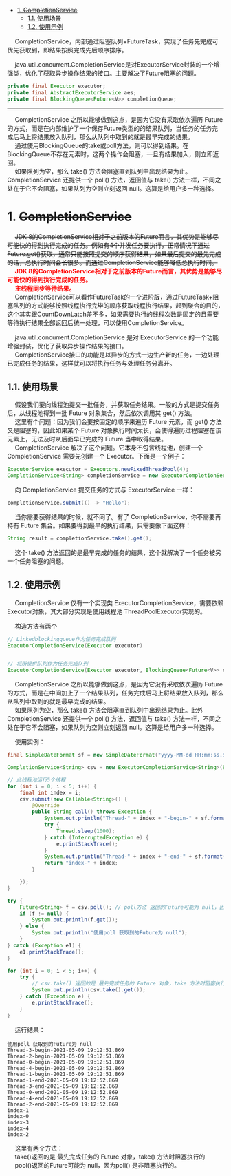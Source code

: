 
<!-- TOC -->

- [1. ~~CompletionService~~](#1-completionservice)
    - [1.1. 使用场景](#11-使用场景)
    - [1.2. 使用示例](#12-使用示例)

<!-- /TOC -->

&emsp; CompletionService，内部通过阻塞队列+FutureTask，实现了任务先完成可优先获取到，即结果按照完成先后顺序排序。  

&emsp; java.util.concurrent.CompletionService是对ExecutorService封装的一个增强类，优化了获取异步操作结果的接口。主要解决了Future阻塞的问题。  

```java
private final Executor executor;
private final AbstractExecutorService aes;
private final BlockingQueue<Future<V>> completionQueue;
```

------------

&emsp; CompletionService 之所以能够做到这点，是因为它没有采取依次遍历 Future 的方式，而是在内部维护了一个保存Future类型的的结果队列，当任务的任务完成后马上将结果放入队列，那么从队列中取到的就是最早完成的结果。  
&emsp; 通过使用BlockingQueue的take或poll方法，则可以得到结果。在BlockingQueue不存在元素时，这两个操作会阻塞，一旦有结果加入，则立即返回。  
&emsp; 如果队列为空，那么 take() 方法会阻塞直到队列中出现结果为止。CompletionService 还提供一个 poll() 方法，返回值与 take() 方法一样，不同之处在于它不会阻塞，如果队列为空则立刻返回 null。这算是给用户多一种选择。  


# 1. ~~CompletionService~~  
<!-- 
https://blog.csdn.net/qq877728715/article/details/114446658

https://blog.csdn.net/qq877728715/article/details/114446658
-->

<!-- 
~~
https://blog.csdn.net/zangdaiyang1991/article/details/84333995

https://www.cnblogs.com/zhjh256/p/11829397.html
https://mp.weixin.qq.com/s/Eo-WR1agGETF0hE3Eaivrg

-->

&emsp; ~~JDK 8的CompletionService相对于之前版本的Future而言，其优势是能够尽可能快的得到执行完成的任务。例如有4个并发任务要执行，正常情况下通过Future.get()获取，通常只能按照提交的顺序获得结果，如果最后提交的最先完成的话，总执行时间会长很多。而通过CompletionService能够降低总执行时间。~~  
&emsp; **<font color = "red">JDK 8的CompletionService相对于之前版本的Future而言，其优势是能够尽可能快的得到执行完成的任务。</font>**  
&emsp; **<font color = "red">主线程同步等待结果。</font>**  
&emsp; CompletionService可以看作FutureTask的一个进阶版，通过FutureTask+阻塞队列的方式能够按照线程执行完毕的顺序获取线程执行结果，起到聚合的目的，这个其实跟CountDownLatch差不多，如果需要执行的线程次数是固定的且需要等待执行结果全部返回后统一处理，可以使用CompletionService。  

&emsp; java.util.concurrent.CompletionService 是对 ExecutorService 的一个功能增强封装，优化了获取异步操作结果的接口。  
&emsp; CompletionService接口的功能是以异步的方式一边生产新的任务，一边处理已完成任务的结果，这样就可以将执行任务与处理任务分离开。  

## 1.1. 使用场景
&emsp; 假设我们要向线程池提交一批任务，并获取任务结果。一般的方式是提交任务后，从线程池得到一批 Future 对象集合，然后依次调用其 get() 方法。  
&emsp; 这里有个问题：因为我们会要按固定的顺序来遍历 Future 元素，而 get() 方法又是阻塞的，因此如果某个 Future 对象执行时间太长，会使得遍历过程阻塞在该元素上，无法及时从后面早已完成的 Future 当中取得结果。  
&emsp; CompletionService 解决了这个问题。它本身不包含线程池，创建一个 CompletionService 需要先创建一个 Executor。下面是一个例子：  

```java
ExecutorService executor = Executors.newFixedThreadPool(4);
CompletionService<String> completionService = new ExecutorCompletionService<>(executor);
```

&emsp; 向 CompletionService 提交任务的方式与 ExecutorService 一样：  

```java
completionService.submit(() -> "Hello");
```

&emsp; 当你需要获得结果的时候，就不同了。有了 CompletionService，你不需要再持有 Future 集合。如果要得到最早的执行结果，只需要像下面这样：  

```java
String result = completionService.take().get();
```

&emsp; 这个 take() 方法返回的是最早完成的任务的结果，这个就解决了一个任务被另一个任务阻塞的问题。  


## 1.2. 使用示例  
&emsp; CompletionService 仅有一个实现类 ExecutorCompletionService，需要依赖Executor对象，其大部分实现是使用线程池 ThreadPoolExecutor实现的。  

&emsp; 构造方法有两个  

```java
// Linkedblockingqueue作为任务完成队列
ExecutorCompletionService(Executor executor)    


// 将所提供队列作为任务完成队列
ExecutorCompletionService(Executor executor, BlockingQueue<Future<V>> completionQueue)
```

&emsp; CompletionService 之所以能够做到这点，是因为它没有采取依次遍历 Future 的方式，而是在中间加上了一个结果队列，任务完成后马上将结果放入队列，那么从队列中取到的就是最早完成的结果。  
&emsp; 如果队列为空，那么 take() 方法会阻塞直到队列中出现结果为止。此外 CompletionService 还提供一个 poll() 方法，返回值与 take() 方法一样，不同之处在于它不会阻塞，如果队列为空则立刻返回 null。这算是给用户多一种选择。   

&emsp; 使用实例：  

```java
final SimpleDateFormat sf = new SimpleDateFormat("yyyy-MM-dd HH:mm:ss.SSS");

CompletionService<String> csv = new ExecutorCompletionService<String>(Executors.newFixedThreadPool(10));

// 此线程池运行5个线程
for (int i = 0; i < 5; i++) {
    final int index = i;
    csv.submit(new Callable<String>() {
        @Override
        public String call() throws Exception {
            System.out.println("Thread-" + index + "-begin-" + sf.format(new Date()));
            try {
                Thread.sleep(1000);
            } catch (InterruptedException e) {
                e.printStackTrace();
            }
            System.out.println("Thread-" + index + "-end-" + sf.format(new Date()));
            return "index-" + index;
        }

    });
}

try {
    Future<String> f = csv.poll(); // poll方法 返回的Future可能为 null，因为poll 是非阻塞执行的
    if (f != null) {
        System.out.println(f.get());
    } else {
        System.out.println("使用poll 获取到的Future为 null");
    }
} catch (Exception e1) {
    e1.printStackTrace();
}

for (int i = 0; i < 5; i++) {
    try {
        // csv.take() 返回的是 最先完成任务的 Future 对象，take 方法时阻塞执行的
        System.out.println(csv.take().get());
    } catch (Exception e) {
        e.printStackTrace();
    }
}
```

&emsp; 运行结果：  

```text
使用poll 获取到的Future为 null
Thread-3-begin-2021-05-09 19:12:51.869
Thread-2-begin-2021-05-09 19:12:51.869
Thread-0-begin-2021-05-09 19:12:51.869
Thread-4-begin-2021-05-09 19:12:51.869
Thread-1-begin-2021-05-09 19:12:51.869
Thread-1-end-2021-05-09 19:12:52.869
Thread-3-end-2021-05-09 19:12:52.869
Thread-0-end-2021-05-09 19:12:52.869
Thread-4-end-2021-05-09 19:12:52.869
Thread-2-end-2021-05-09 19:12:52.869
index-1
index-0
index-3
index-4
index-2
```

&emsp; 这里有两个方法：    
&emsp; take()返回的是 最先完成任务的 Future 对象，take() 方法时阻塞执行的  
&emsp; pool()返回的Future可能为 null，因为poll() 是非阻塞执行的。  